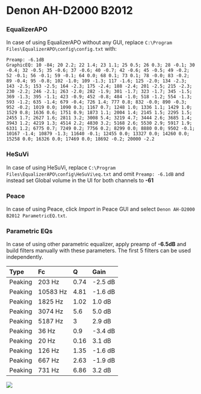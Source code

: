 # Denon AH-D2000 B2012

### EqualizerAPO
In case of using EqualizerAPO without any GUI, replace `C:\Program Files\EqualizerAPO\config\config.txt`
with:
```
Preamp: -6.1dB
GraphicEQ: 10 -84; 20 2.2; 22 1.4; 23 1.1; 25 0.5; 26 0.3; 28 -0.1; 30 -0.4; 32 -0.5; 35 -0.6; 37 -0.6; 40 -0.7; 42 -0.6; 45 -0.5; 49 -0.2; 52 -0.1; 56 -0.1; 59 -0.1; 64 0.0; 68 0.1; 73 0.1; 78 -0.0; 83 -0.2; 89 -0.4; 95 -0.8; 102 -1.0; 109 -1.3; 117 -1.6; 125 -2.0; 134 -2.3; 143 -2.5; 153 -2.5; 164 -2.3; 175 -2.4; 188 -2.4; 201 -2.5; 215 -2.3; 230 -2.2; 246 -2.1; 263 -2.0; 282 -1.9; 301 -1.7; 323 -1.7; 345 -1.5; 369 -1.3; 395 -1.1; 423 -0.9; 452 -0.8; 484 -1.0; 518 -1.2; 554 -1.3; 593 -1.2; 635 -1.4; 679 -0.4; 726 1.4; 777 0.8; 832 -0.0; 890 -0.3; 952 -0.2; 1019 0.0; 1090 0.3; 1167 0.7; 1248 1.0; 1336 1.1; 1429 1.0; 1529 0.8; 1636 0.6; 1751 0.9; 1873 1.1; 2004 1.4; 2145 1.5; 2295 1.5; 2455 1.7; 2627 1.6; 2811 3.2; 3008 5.4; 3219 4.7; 3444 2.6; 3685 1.4; 3943 1.2; 4219 1.3; 4514 2.2; 4830 3.2; 5168 2.6; 5530 2.9; 5917 1.9; 6331 1.2; 6775 0.7; 7249 0.2; 7756 0.2; 8299 0.0; 8880 0.0; 9502 -0.1; 10167 -1.4; 10879 -1.3; 11640 -0.1; 12455 0.0; 13327 0.0; 14260 0.0; 15258 0.0; 16326 0.0; 17469 0.0; 18692 -0.2; 20000 -2.2
```

### HeSuVi
In case of using HeSuVi, replace `C:\Program Files\EqualizerAPO\config\HeSuVi\eq.txt` and omit `Preamp:
-6.1dB` and instead set Global volume in the UI for both channels to **-61**

### Peace
In case of using Peace, click *Import* in Peace GUI and select `Denon AH-D2000 B2012 ParametricEQ.txt`.

### Parametric EQs
In case of using other parametric equalizer, apply preamp of **-6.5dB** and build filters manually with
these parameters. The first 5 filters can be used independently.

| Type    | Fc       |    Q | Gain    |
|:--------|:---------|:-----|:--------|
| Peaking | 203 Hz   | 0.74 | -2.5 dB |
| Peaking | 10583 Hz | 4.81 | -1.6 dB |
| Peaking | 1825 Hz  | 1.02 | 1.0 dB  |
| Peaking | 3074 Hz  | 5.6  | 5.0 dB  |
| Peaking | 5187 Hz  | 3    | 2.9 dB  |
| Peaking | 36 Hz    | 0.9  | -3.4 dB |
| Peaking | 20 Hz    | 0.16 | 3.1 dB  |
| Peaking | 126 Hz   | 1.35 | -1.6 dB |
| Peaking | 667 Hz   | 2.63 | -1.9 dB |
| Peaking | 731 Hz   | 6.86 | 3.2 dB  |

![](https://raw.githubusercontent.com/jaakkopasanen/AutoEq/master/results/innerfidelity/sbaf-serious/Denon%20AH-D2000%20B2012/Denon%20AH-D2000%20B2012.png)